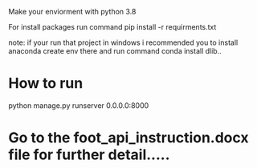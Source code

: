 Make your enviorment with python 3.8

For install packages run command pip install -r requirments.txt

note: if your run that project in windows i recommended you to install anaconda create env there and run command conda install dlib..




# How to run
python manage.py runserver 0.0.0.0:8000


# Go to the foot_api_instruction.docx file for further detail.....



